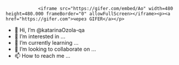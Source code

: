                 <iframe src="https://gifer.com/embed/Ao" width=480 height=480.000 frameBorder="0" allowFullScreen></iframe><p><a href="https://gifer.com">через GIFER</a></p>



- 👋 Hi, I’m @katarinaOzola-qa
- 👀 I’m interested in ...
- 🌱 I’m currently learning ...
- 💞️ I’m looking to collaborate on ...
- 📫 How to reach me ...

<!---
katarinaOzola-qa/katarinaOzola-qa is a ✨ special ✨ repository because its `README.md` (this file) appears on your GitHub profile.
You can click the Preview link to take a look at your changes.
--->
